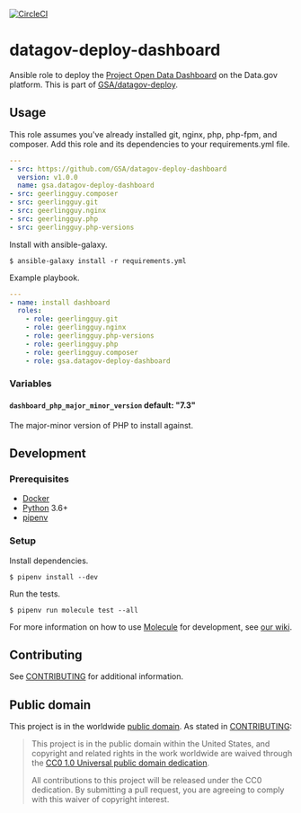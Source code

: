 [![CircleCI](https://circleci.com/gh/GSA/datagov-deploy-dashboard.svg?style=svg)](https://circleci.com/gh/GSA/datagov-deploy-dashboard)


# datagov-deploy-dashboard

Ansible role to deploy the [Project Open Data
Dashboard](https://labs.data.gov/dashboard) on the Data.gov platform. This is
part of [GSA/datagov-deploy](https://github.com/GSA/datagov-deploy).


## Usage

This role assumes you've already installed git, nginx, php, php-fpm, and
composer. Add this role and its dependencies to your requirements.yml file.

```yaml
---
- src: https://github.com/GSA/datagov-deploy-dashboard
  version: v1.0.0
  name: gsa.datagov-deploy-dashboard
- src: geerlingguy.composer
- src: geerlingguy.git
- src: geerlingguy.nginx
- src: geerlingguy.php
- src: geerlingguy.php-versions
```

Install with ansible-galaxy.

    $ ansible-galaxy install -r requirements.yml

Example playbook.

```yaml
---
- name: install dashboard
  roles:
    - role: geerlingguy.git
    - role: geerlingguy.nginx
    - role: geerlingguy.php-versions
    - role: geerlingguy.php
    - role: geerlingguy.composer
    - role: gsa.datagov-deploy-dashboard
```


### Variables


#### `dashboard_php_major_minor_version` default: "7.3"

The major-minor version of PHP to install against.


## Development

### Prerequisites

- [Docker](https://www.docker.com/)
- [Python](https://www.python.org/) 3.6+
- [pipenv](https://docs.pipenv.org/en/latest/)


### Setup

Install dependencies.

    $ pipenv install --dev

Run the tests.

    $ pipenv run molecule test --all

For more information on how to use
[Molecule](https://molecule.readthedocs.io/en/latest/) for development, see [our
wiki](https://github.com/GSA/datagov-deploy/wiki/Developing-Ansible-roles-with-Molecule).


## Contributing

See [CONTRIBUTING](CONTRIBUTING.md) for additional information.


## Public domain

This project is in the worldwide [public domain](LICENSE.md). As stated in
[CONTRIBUTING](CONTRIBUTING.md):

> This project is in the public domain within the United States, and copyright
> and related rights in the work worldwide are waived through the [CC0 1.0
> Universal public domain dedication](https://creativecommons.org/publicdomain/zero/1.0/).
>
> All contributions to this project will be released under the CC0 dedication.
> By submitting a pull request, you are agreeing to comply with this waiver of
> copyright interest.
